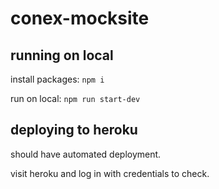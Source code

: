 # conex-mocksite

## running on local

install packages: `npm i`

run on local: `npm run start-dev`

## deploying to heroku

should have automated deployment.

visit heroku and log in with credentials to check.

